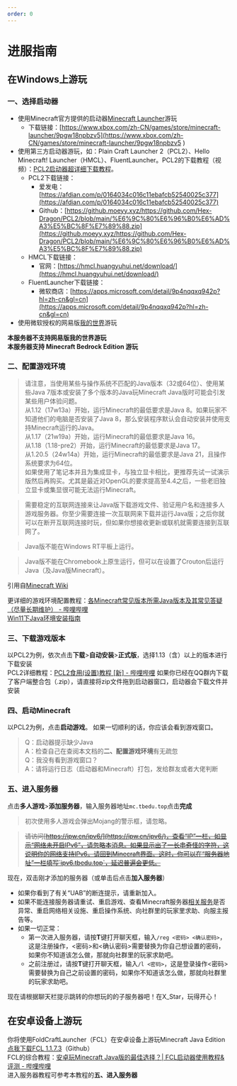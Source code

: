 ```yaml
---
order: 0
---
```


# 进服指南

## 在Windows上游玩
### 一、选择启动器
- 使用Minecraft官方提供的启动器[Minecraft Launcher](https://www.xbox.com/zh-CN/games/store/minecraft-launcher/9pgw18npbzv5)游玩
	 - 下载链接：[https://www.xbox.com/zh-CN/games/store/minecraft-launcher/9pgw18npbzv5](https://www.xbox.com/zh-CN/games/store/minecraft-launcher/9pgw18npbzv5 )
- 使用第三方启动器游玩，如：Plain Craft Launcher 2（PCL2）、Hello Minecraft! Launcher（HMCL）、FluentLauncher。PCL2的下载教程（视频）：[PCL2启动器超详细下载教程](https://www.bilibili.com/video/BV1U34y1S71y)。
	- PCL2下载链接：
		- 爱发电：[https://afdian.com/p/0164034c016c11ebafcb52540025c377](https://afdian.com/p/0164034c016c11ebafcb52540025c377)
		- Github：[https://github.moeyy.xyz/https://github.com/Hex-Dragon/PCL2/blob/main/%E6%9C%80%E6%96%B0%E6%AD%A3%E5%BC%8F%E7%89%88.zip](https://github.moeyy.xyz/https://github.com/Hex-Dragon/PCL2/blob/main/%E6%9C%80%E6%96%B0%E6%AD%A3%E5%BC%8F%E7%89%88.zip)
	- HMCL下载链接：
		- 官网：[https://hmcl.huangyuhui.net/download/](https://hmcl.huangyuhui.net/download/)
	- FluentLauncher下载链接：
		- 微软商店：[https://apps.microsoft.com/detail/9p4nqqxq942p?hl=zh-cn&gl=cn](https://apps.microsoft.com/detail/9p4nqqxq942p?hl=zh-cn&gl=cn)
- 使用微软授权的网易版[我的世界](https://mc.163.com/)游玩

**本服务器不支持网易版我的世界游玩**  
**本服务器支持 Minecraft Bedrock Edition 游玩**

### 二、配置游戏环境
>请注意，当使用某些与操作系统不匹配的Java版本（32或64位）、使用某些Java 7版本或安装了多个版本的Java玩Minecraft Java版时可能会引发某些用户体验问题。  
从1.12（17w13a）开始，运行Minecraft的最低要求是Java 8。如果玩家不知道他们的电脑是否安装了Java 8，那么安装程序默认会自动安装并使用支持Minecraft运行的Java。  
从1.17（21w19a）开始，运行Minecraft的最低要求是Java 16。  
从1.18（1.18-pre2）开始，运行Minecraft的最低要求是Java 17。  
从1.20.5（24w14a）开始，运行Minecraft的最低要求是Java 21，且操作系统要求为64位。  
如果使用了笔记本并且为集成显卡，与独立显卡相比，更推荐先试一试演示版然后再购买。尤其是最近对OpenGL的要求提高至4.4之后，一些老旧独立显卡或集显很可能无法运行Minecraft。

>需要稳定的互联网连接来让Java版下载游戏文件、验证用户名和连接多人游戏服务器。你至少需要连接一次互联网来下载并运行Java版；之后你就可以在断开互联网连接时玩，但如果你想接收更新或联机就需要连接到互联网了。

>Java版不能在Windows RT平板上运行。

>Java版不能在Chromebook上原生运行，但可以在设置了Crouton后运行Java（及Java版Minecraft）。  

引用自[Minecraft Wiki](https://zh.minecraft.wiki/w/Java%E7%89%88#%E8%BD%AF%E4%BB%B6%E9%9C%80%E6%B1%82)  

更详细的游戏环境配置教程：[各Minecraft常见版本所需Java版本及其常见答疑（尽量长期维护） - 哔哩哔哩](https://www.bilibili.com/read/cv35088159/)  
[Win11下Java环境安装指南](https://xianyuyanyou.blog.csdn.net/article/details/138957670)

### 三、下载游戏版本
以PCL2为例，依次点击**下载**>**自动安装**>**正式版**，选择1.13（含）以上的版本进行下载安装  
PCL2详细教程：[PCL2食用(设置)教程 [新] - 哔哩哔哩](https://www.bilibili.com/read/cv18149705/)
如果你已经在QQ群内下载了客户端整合包（.zip），请直接将zip文件拖到启动器窗口，启动器会下载文件并安装

### 四、启动Minecraft
以PCL2为例，点击**启动游戏**。
如果一切顺利的话，你应该会看到游戏窗口。

>Q：启动器提示缺少Java  
A：检查自己在查阅本文档的**二、配置游戏环境**有无疏忽  
Q：我没有看到游戏窗口？  
A：请将运行日志（启动器和Minecraft）打包，发给群友或者大佬判断  

### 五、进入服务器
点击**多人游戏**>**添加服务器**，输入服务器地址`mc.tbedu.top`点击**完成**  
>初次使用多人游戏会弹出Mojang的警示框，请忽略。

>~~请访问[https://ipw.cn/ipv6/](https://ipw.cn/ipv6/)，查看“IP”一栏，如显示“网络未开启IPv6”，请忽略本消息。如果显示出了一长串奇怪的字符，这说明你的网络支持IPv6。请回到Minecraft界面。这时，你可以在“服务器地址”一栏填写`ipv6.tbedu.top`，延迟普遍会更低。~~

现在，双击刚才添加的服务器（或单击后点击**加入服务器**）
- 如果你看到了有关“UAB”的断连提示，请重新加入。
- 如果不能连接服务器请重试、重启游戏、查看Minecraft服务器[相关服务](https://status.tbedu.top/status/server)是否异常、重启网络相关设施、重启操作系统、向社群里的玩家里求助、向服主报告等。
- 如果一切正常：
    - 第一次进入服务器，请按**T**键打开聊天框，输入`/reg <密码> <确认密码>`，这是注册操作，<密码>和<确认密码>需要替换为你自己想设置的密码，如果你不知道该怎么做，那就向社群里的玩家求助吧。
    - 之前注册过，请按**T**键打开聊天框，输入`/l <密码>`，这是登录操作<密码>需要替换为自己之前设置的密码，如果你不知道该怎么做，那就向社群里的玩家求助吧。

现在请根据聊天栏提示跳转的你想玩的的子服务器吧！在X_Star，玩得开心！

## 在安卓设备上游玩
你将使用FoldCraftLauncher（FCL）在安卓设备上游玩Minecraft Java Edition  
[点我下载FCL 1.1.7.3](https://github.moeyy.xyz/https://github.com/FCL-Team/FoldCraftLauncher/releases/download/1.1.7.3/FCL-release-1.1.7.3-all.apk)（Github）  
FCL的综合教程：[安卓玩Minecraft Java版的最佳选择？| FCL启动器使用教程&评测 - 哔哩哔哩](https://www.bilibili.com/video/BV1N94y1k7AN)  
进入服务器教程可参考本教程的**五、进入服务器**  
